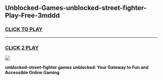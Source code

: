 
## Unblocked-Games-unblocked-street-fighter-Play-Free-3mddd
<h3>
<a href="https://premium76.site?title=unblocked-street-fighter&ref=10A">CLICK TO PLAY</a></h3>
<hr>

<h3>
<a href="https://premium76.site?title=unblocked-street-fighter&ref=10A">CLICK 2 PLAY</a>
  
</h3>

<a href="https://premium76.site?title=unblocked-street-fighter&ref=10A"><img src="https://clearcache.store/games.png"></a>


**unblocked-street-fighter games unblocked: Your Gateway to Fun and Accessible Online Gaming**
